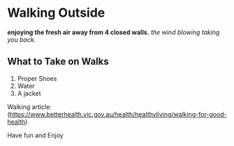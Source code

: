 # Walking Outside

**enjoying the fresh air away from 4 closed walls.**
*the wind blowing taking you back.*

## What to Take on Walks

1. Proper Shoes
2. Water
3. A jacket

Walking article: (https://www.betterhealth.vic.gov.au/health/healthyliving/walking-for-good-health)

Have fun and Enjoy 
